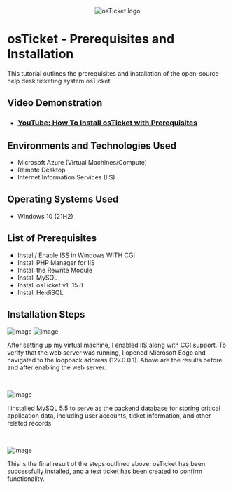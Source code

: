 <p align="center">
<img src="https://i.imgur.com/Clzj7Xs.png" alt="osTicket logo"/>
</p>

<h1>osTicket - Prerequisites and Installation</h1>
This tutorial outlines the prerequisites and installation of the open-source help desk ticketing system osTicket.<br />


<h2>Video Demonstration</h2>

- ### [YouTube: How To Install osTicket with Prerequisites](https://www.youtube.com)

<h2>Environments and Technologies Used</h2>

- Microsoft Azure (Virtual Machines/Compute)
- Remote Desktop
- Internet Information Services (IIS)

<h2>Operating Systems Used </h2>

- Windows 10</b> (21H2)

<h2>List of Prerequisites</h2>

- Install/ Enable ISS in Windows WITH CGI
- Install PHP Manager for IIS
- Install the Rewrite Module
- Install MySQL
- Install osTicket v1. 15.8
- Install HeidiSQL
  
<h2>Installation Steps</h2>

![image](https://github.com/user-attachments/assets/54e1101f-4406-4fc2-a916-e220ab0fbcc2)
![image](https://github.com/user-attachments/assets/2463a092-899b-407a-bf7c-712d5b7a906f)

<p>
</p>
<p>
 After setting up my virtual machine, I enabled IIS along with CGI support. To verify that the web server was running, I opened Microsoft Edge and navigated to the loopback address (127.0.0.1). Above are the results before and after enabling the web server.


</p>
<br />


 ![image](https://github.com/user-attachments/assets/39be7c7f-8eaa-46c2-9939-cb6149b2f0d5)



<p>
</p>
<p>
I installed MySQL 5.5 to serve as the backend database for storing critical application data, including user accounts, ticket information, and other related records.
</p>
<br />

<p>

  

  ![image](https://github.com/user-attachments/assets/a4d6d1db-0141-41df-96d8-6f6d076d92a5)


</p>
<p>
This is the final result of the steps outlined above: osTicket has been successfully installed, and a test ticket has been created to confirm functionality.
</p>
<br />
